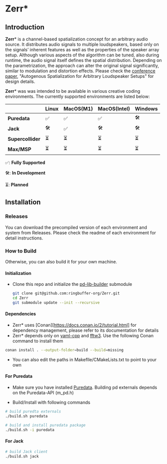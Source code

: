 # Zerr*

## Introduction

**Zerr*** is a channel-based spatialization concept for an arbitrary audio source. It distributes audio signals to multiple loudspeakers, based only on the signals’ inherent features as well as the properties of the speaker array setup. Although various aspects of the algorithm can be tuned, also during runtime, the audio signal itself defines the spatial distribution. Depending on the parametrization, the approach can alter the original signal significantly, similar to modulation and distortion effects. Please check the [conference paper](https://ieeexplore.ieee.org/abstract/document/10289141), "Autogenous Spatialization for Arbitrary Loudspeaker Setups" for design details. 

**Zerr*** was was intended to be available in various creative coding environments. The currently supported environments are listed below:

|                   | Linux | MacOS(M1) | MacOS(Intel) | Windows |
| ----------------- | ----- | --------- | ------------ | ------- |
| **Puredata**      | ✅     | ✅         | ✅            | 🛠️       |
| **Jack**          | 🛠️     | ✅         | 🛠️            | 🛠️       |
| **Supercollider** | ⏳     | ⏳         | ⏳            | ⏳       |
| **Max/MSP**       | ⏳     | ⏳         | ⏳            | ⏳       |

✅: **Fully Supported**

🛠️: **In Development**

⏳: **Planned**

## Installation

### Releases

You can download the precompiled version of each environment and system from Releases. Please check the readme of each environment for detail instructions.

### How to Build

Otherwise, you can also build it for your own machine. 

#### Initialization

- Clone this repo and initialize the [pd-lib-builder](https://github.com/pure-data/pd-lib-builder) submodule

  ```bash
  git clone git@github.com:ringbuffer-org/Zerr.git
  cd Zerr
  git submodule update --init --recursive
  ```

#### Dependencies

- Zerr* uses [Conan][https://docs.conan.io/2/tutorial.html] for dependency management, please refer to its documentation for details
- Zerr* depends only on [yaml-cpp](https://github.com/jbeder/yaml-cpp) and [fftw3](https://www.fftw.org/). Use the following Conan command to install them

```bash
conan install . --output-folder=build --build=missing
```

- You can also edit the paths in MakefIle/CMakeLists.txt to point to your own 

#### For Puredata

- Make sure you have installed [Puredata](https://puredata.info/downloads/pure-data). Building pd externals depends on the Puredata-API (m_pd.h)

- Build/Install with following commands

```bash
# build puredta externals
./build.sh puredata

# build and install puredata package
./build.sh -i puredata
```

#### For Jack

```bash
# build Jack client
./build.sh jack
```

